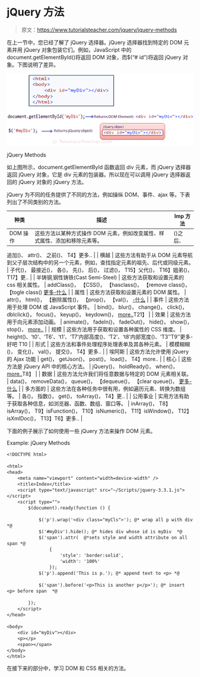 # jQuery 方法

> 原文：<https://www.tutorialsteacher.com/jquery/jquery-methods>

在上一节中，您已经了解了 jQuery 选择器。jQuery 选择器找到特定的 DOM 元素并用 jQuery 对象包装它们。例如，JavaScript 中的 document.getElementById()将返回 DOM 对象，而$(“# id”)将返回 jQuery 对象。下图说明了差异。

[![](img/fe956e6e8364b85f7f47e9f0900e0964.png)](../../Content/images/jquery/jq-methods.png)

jQuery Methods



如上图所示，document.getElementById 函数返回 div 元素，而 jQuery 选择器返回 jQuery 对象，它是 div 元素的包装器。所以现在可以调用 jQuery 选择器返回的 jQuery 对象的 jQuery 方法。

jQuery 为不同的任务提供了不同的方法，例如操纵 DOM、事件、ajax 等。下表列出了不同类别的方法。

| 种类 | 描述 | Imp 方法 |
| --- | --- | --- |
| DOM 操作 | 这些方法以某种方式操作 DOM 元素，例如改变属性、样式属性、添加和移除元素等。 | ()之后、
追加()、
attr()、
之前()、
T4】更多.. |
| 横越 | 这些方法有助于从 DOM 元素导航到父子层次结构中的另一个元素，例如，查找指定元素的祖先、后代或同级元素。 | 子代()，
最接近()，
各()，
先()，
后()，
过滤()，
T15】父代()，
T16】姐弟()，
T17】更.. |
| 半铸钢ˌ钢性铸铁(Cast Semi-Steel) | 这些方法获取和设置元素的 css 相关属性。 | addClass()，
【CSS()，
【hasclass()，
【remove class()，
【togle class() [更多-什么](https://api.jquery.com/category/css/) |
| 属性 | 这些方法获取和设置元素的 DOM 属性。 | attr()，
html()，
【删除属性()，
【prop()， 【val()， [-什么](https://api.jquery.com/category/attributes/) |
| 事件 | 这些方法用于处理 DOM 或 JavaScript 事件。 | bind()，
blur()，
change()，
click()，
dblclick()，
focus()，
keyup()，
keydown()，
[more..](https://api.jquery.com/category/events/)T21】 |
| 效果 | 这些方法用于向元素添加动画。 | animate()，
fadeIn()，
fadeOut()，
hide()，
show()，
stop()，
[more..](https://api.jquery.com/category/effects/) |
| 规模 | 这些方法用于获取和设置各种属性的 CSS 维度。 | height()、‘t0’、‘T6’、‘t1’、‘T7’内部高度()、‘T2’、‘t8’内部宽度()、‘T3’’T9’’更多-好吧 T10 |
| 形式 | 这些方法和事件处理程序处理表单及其各种元素。 | 模模糊糊()，
变化()，
val()，
提交()，
T4】更多.. |
| 埃阿斯 | 这些方法允许使用 jQuery 的 Ajax 功能 | get()，
getJson()，
post()，
load()，
T4】more.. |
| 核心 | 这些方法是 jQuery API 中的核心方法。 | jQuery()，
holdReady()，
when()，
[more..](https://api.jquery.com/category/core/)T8】 |
| 数据 | 这些方法允许我们将任意数据与特定的 DOM 元素相关联。 | data()，
removeData()，
queue()，
【dequeue()，
【clear queue()， [更多-什么](https://api.jquery.com/category/data/) |
| 多方面的 | 这些方法在各种任务中很有用，例如遍历元素、转换为数组等。 | 各()，
指数()，
get()，
toArray()，
T4】更.. |
| 公用事业 | 实用方法有助于获取各种信息，如浏览器、函数、数组、窗口等。 | inArray()，
T8】isArray()，
T9】isFunction()，
T10】isNumeric()，
T11】isWindow()，
T12】isXmlDoc()，
T13】T6】更多.. |

下面的例子展示了如何使用一些 jQuery 方法来操作 DOM 元素。

Example: jQuery Methods

```
<!DOCTYPE html>

<html>
<head>
    <meta name="viewport" content="width=device-width" />
    <title>Index</title>
    <script type="text/javascript" src="~/Scripts/jquery-3.3.1.js"></script>
    <script type="">
        $(document).ready(function () {

            $('p').wrap('<div class="myCls">'); @* wrap all p with div *@
            $('#myDiv').hide(); @* hides div whose id is myDiv  *@
            $('span').attr(  @*sets style and width attribute on all span *@
                {
                    'style': 'border:solid',
                    'width': '100%'
                });
            $('p').append('This is p.'); @* append text to <p> *@

            $('span').before('<p>This is another p</p>'); @* insert <p> before span  *@

        });
    </script>
</head>

<body>
    <div id="myDiv"></div>
    <p></p>
    <span></span>
</body>
</html>
```

在接下来的部分中，学习 DOM 和 CSS 相关的方法。
